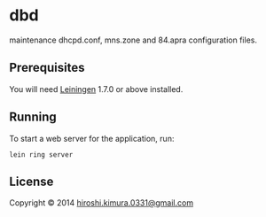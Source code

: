 # dbd

maintenance dhcpd.conf, mns.zone and 84.apra configuration files.

## Prerequisites

You will need [Leiningen][1] 1.7.0 or above installed.

[1]: https://github.com/technomancy/leiningen

## Running

To start a web server for the application, run:

    lein ring server

## License

Copyright © 2014 hiroshi.kimura.0331@gmail.com
